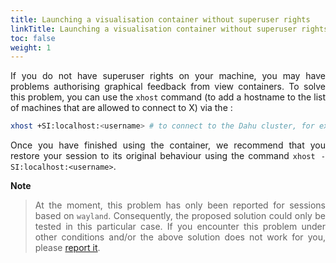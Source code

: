 ```yaml
---
title: Launching a visualisation container without superuser rights
linkTitle: Launching a visualisation container without superuser rights
toc: false
weight: 1
---
```


<div align="justify">

If you do not have superuser rights on your machine, you may have problems authorising graphical feedback from view containers. To solve this problem, you can use the `xhost` command (to add a hostname to the list of machines that are allowed to connect to X) via the :

```bash
xhost +SI:localhost:<username> # to connect to the Dahu cluster, for example
```

Once you have finished using the container, we recommend that you restore your session to its original behaviour using the command `xhost -SI:localhost:<username>`.

**Note**
>
> At the moment, this problem has only been reported for sessions based on `wayland`. Consequently, the proposed solution could only be tested in this particular case. If you encounter this problem under other conditions and/or the above solution does not work for you, please [report it](/documentation/use/ask-help/).

</div>
